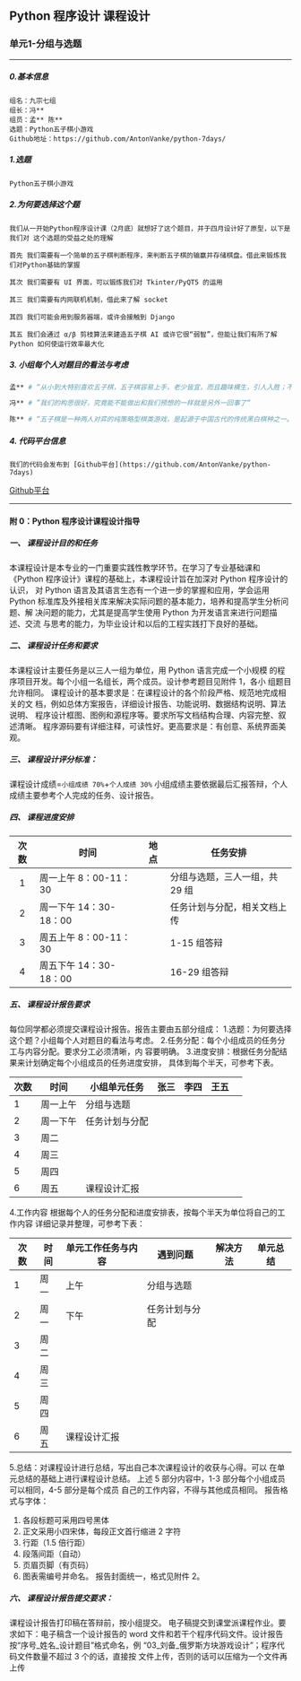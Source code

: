 ## Python 程序设计 课程设计

###  单元1-分组与选题 

---

##### 0.基本信息

~~~
组名：九宗七组
组长：冯**
组员：孟** 陈**
选题：Python五子棋小游戏
Github地址：https://github.com/AntonVanke/python-7days/
~~~

##### 1.选题

~~~
Python五子棋小游戏

~~~

##### 2.为何要选择这个题

```
我们从一开始Python程序设计课（2月底）就想好了这个题目，并于四月设计好了原型，以下是我们对 这个选题的受益之处的理解

首先 我们需要有一个简单的五子棋判断程序，来判断五子棋的输赢并存储棋盘。借此来锻炼我们对Python基础的掌握

其次 我们需要有 UI 界面，可以锻炼我们对 Tkinter/PyQT5 的运用

其三 我们需要有内网联机机制，借此来了解 socket

其四 我们可能会用到服务器端，或许会接触到 Django

其五 我们会通过 α/β 剪枝算法来建造五子棋 AI 或许它很“弱智”，但能让我们有所了解 Python 如何使运行效率最大化

```

##### 3. 小组每个人对题目的看法与考虑 

~~~bash
孟** # “从小到大特别喜欢五子棋，五子棋容易上手，老少皆宜，而且趣味横生，引人入胜；不仅能增强思维能力，提高智力，而且富含哲理，有助于修身养性。已在各个游戏平台有应用。 所以希望用代码来实现五子棋”

冯** # ”我们的构思很好，究竟能不能做出和我们预想的一样就是另外一回事了“

陈** # “五子棋是一种两人对弈的纯策略型棋类游戏，是起源于中国古代的传统黑白棋种之一。发展于日本，流行于欧美。容易上手，老少皆宜.”
~~~

#####  4. 代码平台信息 

~~~
我们的代码会发布到 [Github平台](https://github.com/AntonVanke/python-7days) 
~~~

[Github平台](https://github.com/AntonVanke/python-7days)











---

#### 附 0：Python 程序设计课程设计指导

##### 一、 课程设计目的和任务 

本课程设计是本专业的一门重要实践性教学环节。在学习了专业基础课和
《Python 程序设计》课程的基础上，本课程设计旨在加深对 Python 程序设计的
认识， 对 Python 语言及其语言生态有一个进一步的掌握和应用，学会运用 Python
标准库及外接相关库来解决实际问题的基本能力，培养和提高学生分析问题、解
决问题的能力，尤其是提高学生使用 Python 为开发语言来进行问题描述、交流
与思考的能力，为毕业设计和以后的工程实践打下良好的基础。 

##### 二、 课程设计任务和要求 

本课程设计主要任务是以三人一组为单位，用 Python 语言完成一个小规模
的程序项目开发。每个小组一名组长，两个成员。设计参考题目见附件 1，各小
组题目允许相同。 
课程设计的基本要求是：在课程设计的各个阶段严格、规范地完成相关的文
档，例如总体方案报告，详细设计报告、功能说明、数据结构说明、算法说明、
程序设计框图、图例和源程序等。要求所写文档结构合理、内容完整、叙述清晰。
程序源码要有详细注释，可读性好。更高要求是：有创意、系统界面美观。 

##### 三、 课程设计评分标准： 

课程设计成绩=`小组成绩 70%`+`个人成绩 30%` 小组成绩主要依据最后汇报答辩，个人成绩主要参考个人完成的任务、设计报告。

##### 四、 课程进度安排 

| 次数 | 时间                   | 地点 | 任务安排                       |
| :--: | ---------------------- | ---- | ------------------------------ |
|  1   | 周一上午 8：00-11：30  |      | 分组与选题，三人一组，共 29 组 |
|  2   | 周一下午 14：30-18：00 |      | 任务计划与分配，相关文档上传   |
|  3   | 周五上午 8：00-11：30  |      | 1-15 组答辩                    |
|  4   | 周五下午 14：30-18：00 |      | 16-29 组答辩                   |

##### 五、 课程设计报告要求 

每位同学都必须提交课程设计报告。报告主要由五部分组成： 
1.选题：为何要选择这个题？小组每个人对题目的看法与考虑。 
2.任务分配：每个小组成员的任务分工与内容分配。要求分工必须清晰，内
容要明确。 
3.进度安排：根据任务分配结果来计划确定每个小组成员的任务进度安排，
具体到每个半天，可参考下表。 

| 次数 | 时间     | 小组单元任务   | 张三 | 李四 | 王五 |      |
| ---- | -------- | -------------- | ---- | ---- | ---- | ---- |
| 1    | 周一上午 | 分组与选题     |      |      |      |      |
| 2    | 周一下午 | 任务计划与分配 |      |      |      |      |
| 3    | 周二     |                |      |      |      |      |
| 4    | 周三     |                |      |      |      |      |
| 5    | 周四     |                |      |      |      |      |
| 6    | 周五     | 课程设计汇报   |      |      |      |      |

 4.工作内容 
根据每个人的任务分配和进度安排表，按每个半天为单位将自己的工作内容
详细记录并整理，可参考下表： 

| 次数 | 时间 | 单元工作任务与内容 | 遇到问题       | 解决方法 | 单元总结 |
| ---- | ---- | ------------------ | -------------- | -------- | -------- |
| 1    | 周一 | 上午               | 分组与选题     |          |          |
| 2    | 周一 | 下午               | 任务计划与分配 |          |          |
| 3    | 周二 |                    |                |          |          |
| 4    | 周三 |                    |                |          |          |
| 5    | 周四 |                    |                |          |          |
| 6    | 周五 | 课程设计汇报       |                |          |          |

 

5.总结：对课程设计进行总结，写出自己本次课程设计的收获与心得。可以
在单元总结的基础上进行课程设计总结。 
上述 5 部分内容中，1-3 部分每个小组成员可以相同，4-5 部分是每个成员
自己的工作内容，不得与其他成员相同。 
报告格式与字体： 
1) 各段标题可采用四号黑体 
2) 正文采用小四宋体，每段正文首行缩进 2 字符 
3) 行距（1.5 倍行距） 
4) 段落间距（自动） 
5) 页眉页脚（有页码） 
6) 图表需编号并命名。 
报告封面统一，格式见附件 2。 

##### 六、 课程设计报告提交要求： 

课程设计报告打印稿在答辩前，按小组提交。 电子稿提交到课堂派课程作业。要求如下：电子稿含一个设计报告的 word 文件和若干个程序代码文件。设计报告按“序号_姓名_设计题目”格式命名，例 “03_刘备_俄罗斯方块游戏设计”；程序代码文件数量不超过 3 个的话，直接按 文件上传，否则的话可以压缩为一个文件再上传
